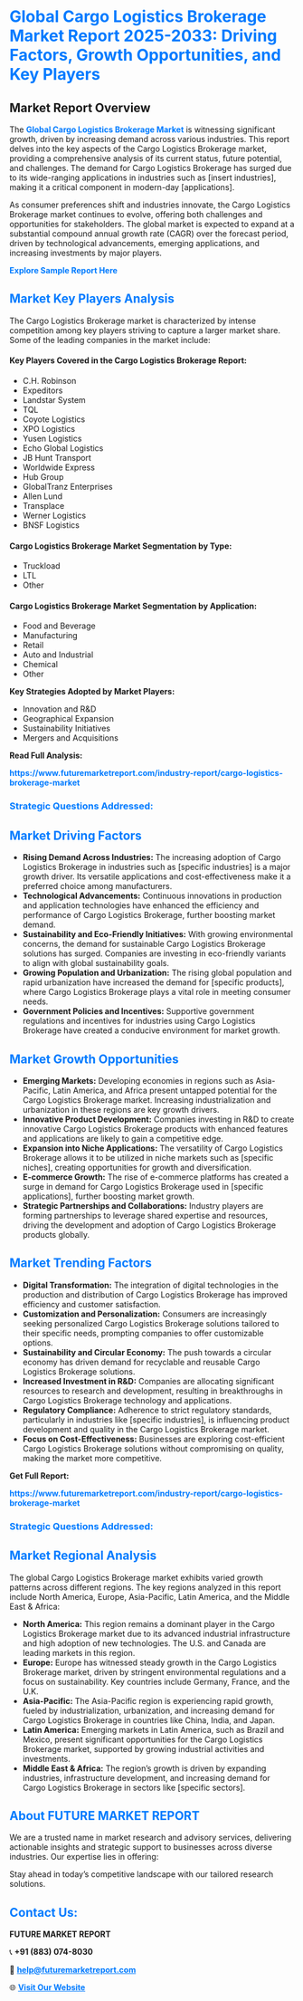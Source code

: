 <h1 style="color: #007BFF;">Global Cargo Logistics Brokerage Market Report 2025-2033: Driving Factors, Growth Opportunities, and Key Players</h1>

<section id="overview">
<h2>Market Report Overview</h2>
<p>The <a href="https://www.futuremarketreport.com/industry-report/cargo-logistics-brokerage-market" style="color: #007BFF; text-decoration: none;"><strong>Global Cargo Logistics Brokerage Market</strong></a> is witnessing significant growth, driven by increasing demand across various industries. This report delves into the key aspects of the Cargo Logistics Brokerage market, providing a comprehensive analysis of its current status, future potential, and challenges. The demand for Cargo Logistics Brokerage has surged due to its wide-ranging applications in industries such as [insert industries], making it a critical component in modern-day [applications].</p>
<p>As consumer preferences shift and industries innovate, the Cargo Logistics Brokerage market continues to evolve, offering both challenges and opportunities for stakeholders. The global market is expected to expand at a substantial compound annual growth rate (CAGR) over the forecast period, driven by technological advancements, emerging applications, and increasing investments by major players.</p>
</section>

<section id="overview">
<p><a href="https://www.futuremarketreport.com/request-sample/reportId=41349" style="color: #007BFF; text-decoration: none;"><strong>Explore Sample Report Here</strong></a></p>
</section>

<section id="key-players">
<h2 style="color: #007BFF;">Market Key Players Analysis</h2>
<p>The Cargo Logistics Brokerage market is characterized by intense competition among key players striving to capture a larger market share. Some of the leading companies in the market include:</p>
<h4>Key Players Covered in the Cargo Logistics Brokerage Report:</h4>
<ul><li>C.H. Robinson</li><li>Expeditors</li><li>Landstar System</li><li>TQL</li><li>Coyote Logistics</li><li>XPO Logistics</li><li>Yusen Logistics</li><li>Echo Global Logistics</li><li>JB Hunt Transport</li><li>Worldwide Express</li><li>Hub Group</li><li>GlobalTranz Enterprises</li><li>Allen Lund</li><li>Transplace</li><li>Werner Logistics</li><li>BNSF Logistics</li></ul>
<h4>Cargo Logistics Brokerage Market Segmentation by Type:</h4>
<ul><li>Truckload</li><li>LTL</li><li>Other</li></ul>

<h4>Cargo Logistics Brokerage Market Segmentation by Application:</h4>
<ul><li>Food and Beverage</li><li>Manufacturing</li><li>Retail</li><li>Auto and Industrial</li><li>Chemical</li><li>Other</li></ul>
<p><strong>Key Strategies Adopted by Market Players:</strong></p>
<ul>
<li>Innovation and R&D</li>
<li>Geographical Expansion</li>
<li>Sustainability Initiatives</li>
<li>Mergers and Acquisitions</li>
</ul>
</section>

<section>
<p><strong>Read Full Analysis: </strong></p><a href="https://www.futuremarketreport.com/industry-report/cargo-logistics-brokerage-market" style="color: #007BFF; text-decoration: none;"><strong>https://www.futuremarketreport.com/industry-report/cargo-logistics-brokerage-market</strong></a>
<h3 style="color: #007BFF;">Strategic Questions Addressed:</h3>
</section>

<section id="driving-factors">
<h2 style="color: #007BFF;">Market Driving Factors</h2>
<ul>
<li><strong>Rising Demand Across Industries:</strong> The increasing adoption of Cargo Logistics Brokerage in industries such as [specific industries] is a major growth driver. Its versatile applications and cost-effectiveness make it a preferred choice among manufacturers.</li>
<li><strong>Technological Advancements:</strong> Continuous innovations in production and application technologies have enhanced the efficiency and performance of Cargo Logistics Brokerage, further boosting market demand.</li>
<li><strong>Sustainability and Eco-Friendly Initiatives:</strong> With growing environmental concerns, the demand for sustainable Cargo Logistics Brokerage solutions has surged. Companies are investing in eco-friendly variants to align with global sustainability goals.</li>
<li><strong>Growing Population and Urbanization:</strong> The rising global population and rapid urbanization have increased the demand for [specific products], where Cargo Logistics Brokerage plays a vital role in meeting consumer needs.</li>
<li><strong>Government Policies and Incentives:</strong> Supportive government regulations and incentives for industries using Cargo Logistics Brokerage have created a conducive environment for market growth.</li>
</ul>
</section>

<section id="growth-opportunities">
<h2 style="color: #007BFF;">Market Growth Opportunities</h2>
<ul>
<li><strong>Emerging Markets:</strong> Developing economies in regions such as Asia-Pacific, Latin America, and Africa present untapped potential for the Cargo Logistics Brokerage market. Increasing industrialization and urbanization in these regions are key growth drivers.</li>
<li><strong>Innovative Product Development:</strong> Companies investing in R&D to create innovative Cargo Logistics Brokerage products with enhanced features and applications are likely to gain a competitive edge.</li>
<li><strong>Expansion into Niche Applications:</strong> The versatility of Cargo Logistics Brokerage allows it to be utilized in niche markets such as [specific niches], creating opportunities for growth and diversification.</li>
<li><strong>E-commerce Growth:</strong> The rise of e-commerce platforms has created a surge in demand for Cargo Logistics Brokerage used in [specific applications], further boosting market growth.</li>
<li><strong>Strategic Partnerships and Collaborations:</strong> Industry players are forming partnerships to leverage shared expertise and resources, driving the development and adoption of Cargo Logistics Brokerage products globally.</li>
</ul>
</section>

<section id="trending-factors">
<h2 style="color: #007BFF;">Market Trending Factors</h2>
<ul>
<li><strong>Digital Transformation:</strong> The integration of digital technologies in the production and distribution of Cargo Logistics Brokerage has improved efficiency and customer satisfaction.</li>
<li><strong>Customization and Personalization:</strong> Consumers are increasingly seeking personalized Cargo Logistics Brokerage solutions tailored to their specific needs, prompting companies to offer customizable options.</li>
<li><strong>Sustainability and Circular Economy:</strong> The push towards a circular economy has driven demand for recyclable and reusable Cargo Logistics Brokerage solutions.</li>
<li><strong>Increased Investment in R&D:</strong> Companies are allocating significant resources to research and development, resulting in breakthroughs in Cargo Logistics Brokerage technology and applications.</li>
<li><strong>Regulatory Compliance:</strong> Adherence to strict regulatory standards, particularly in industries like [specific industries], is influencing product development and quality in the Cargo Logistics Brokerage market.</li>
<li><strong>Focus on Cost-Effectiveness:</strong> Businesses are exploring cost-efficient Cargo Logistics Brokerage solutions without compromising on quality, making the market more competitive.</li>
</ul>
</section>

<section>
<p><strong>Get Full Report: </strong></p><a href="https://www.futuremarketreport.com/industry-report/cargo-logistics-brokerage-market" style="color: #007BFF; text-decoration: none;"><strong>https://www.futuremarketreport.com/industry-report/cargo-logistics-brokerage-market</strong></a>
<h3 style="color: #007BFF;">Strategic Questions Addressed:</h3>
</section>


<section id="regional-analysis">
<h2 style="color: #007BFF;">Market Regional Analysis</h2>
<p>The global Cargo Logistics Brokerage market exhibits varied growth patterns across different regions. The key regions analyzed in this report include North America, Europe, Asia-Pacific, Latin America, and the Middle East & Africa:</p>
<ul>
<li><strong>North America:</strong> This region remains a dominant player in the Cargo Logistics Brokerage market due to its advanced industrial infrastructure and high adoption of new technologies. The U.S. and Canada are leading markets in this region.</li>
<li><strong>Europe:</strong> Europe has witnessed steady growth in the Cargo Logistics Brokerage market, driven by stringent environmental regulations and a focus on sustainability. Key countries include Germany, France, and the U.K.</li>
<li><strong>Asia-Pacific:</strong> The Asia-Pacific region is experiencing rapid growth, fueled by industrialization, urbanization, and increasing demand for Cargo Logistics Brokerage in countries like China, India, and Japan.</li>
<li><strong>Latin America:</strong> Emerging markets in Latin America, such as Brazil and Mexico, present significant opportunities for the Cargo Logistics Brokerage market, supported by growing industrial activities and investments.</li>
<li><strong>Middle East & Africa:</strong> The region’s growth is driven by expanding industries, infrastructure development, and increasing demand for Cargo Logistics Brokerage in sectors like [specific sectors].</li>
</ul>
</section>

<footer>
<h2 style="color: #007BFF;">About FUTURE MARKET REPORT</h2>
<p>We are a trusted name in market research and advisory services, delivering actionable insights and strategic support to businesses across diverse industries. Our expertise lies in offering:</p>

<p>Stay ahead in today’s competitive landscape with our tailored research solutions.</p>

<h2 style="color: #007BFF;">Contact Us:</h2>
<p><strong>FUTURE MARKET REPORT</strong></p>
<p>📞 <strong>+91 (883) 074-8030</strong></p>
<p>📧 <strong><a href="mailto:help@futuremarketreport.com" style="color: #007BFF;">help@futuremarketreport.com</a></strong></p>
<p>🌐 <strong><a href="https://www.futuremarketreport.com/" style="color: #007BFF;">Visit Our Website</a></strong></p>
</footer>